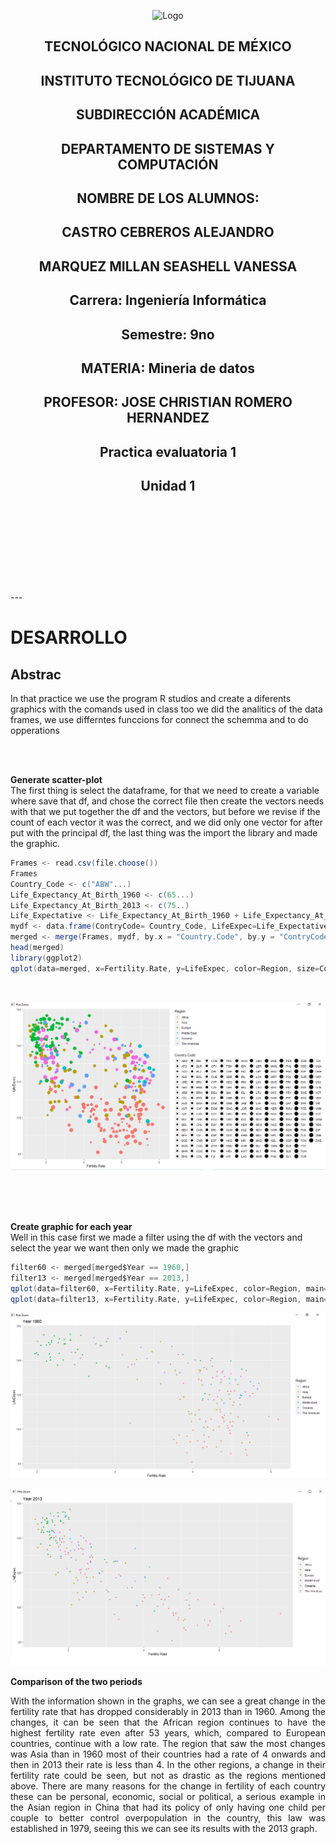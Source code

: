 <p align="center">
    <img alt="Logo" src="https://www.tijuana.tecnm.mx/wp-content/uploads/2021/08/liston-de-logos-oficiales-educacion-tecnm-FEB-2021.jpg" width=850 height=250>
</p>

<H2><p align="Center">TECNOLÓGICO NACIONAL DE MÉXICO</p></H2>

<H2><p align="Center">INSTITUTO TECNOLÓGICO DE TIJUANA</p></H2>

<H2><p align="Center">SUBDIRECCIÓN ACADÉMICA</p></H2>

<H2><p align="Center">DEPARTAMENTO DE SISTEMAS Y COMPUTACIÓN</p></H2>

<H2><p align="Center">NOMBRE DE LOS ALUMNOS: </p></H2>

<H2><p align="Center">CASTRO CEBREROS ALEJANDRO</p></H2>

<H2><p align="Center">MARQUEZ MILLAN SEASHELL VANESSA</p></H2>

<H2><p align="Center">Carrera: Ingeniería Informática</p></H2>

<H2><p align="Center">Semestre: 9no </p></H2>

<H2><p align="Center">MATERIA: Mineria de datos</p></H2>

<H2><p align="Center">PROFESOR: JOSE CHRISTIAN ROMERO HERNANDEZ</p></H2>

<H2><p align="Center">Practica evaluatoria 1</p></H2>

<H2><p align="Center">Unidad 1</p></H2>

<br>
<br>
<br>
<br>
<br>
<br>
<br>
<br>
---

# DESARROLLO <br>
## Abstrac

In that practice we use the program R studios and create a diferents graphics with the comands used in class too we did the analitics of the data frames, we use differntes funccions for connect the schemma and to do opperations 

<br><br>

**Generate scatter-plot**<br>
The first thing is select the dataframe, for that we need to create a variable where save that df, and chose the correct file then create the vectors needs with that we put together the df and the vectors, but before we revise if the count of each vector it was the correct, and we did only one vector for after put with the principal df, the last thing was the import the library and made the graphic.
<br>
```scala
Frames <- read.csv(file.choose())
Frames
Country_Code <- c("ABW"...)
Life_Expectancy_At_Birth_1960 <- c(65...)
Life_Expectancy_At_Birth_2013 <- c(75..)
Life_Expectative <- Life_Expectancy_At_Birth_1960 + Life_Expectancy_At_Birth_2013
mydf <- data.frame(ContryCode= Country_Code, LifeExpec=Life_Expectative )
merged <- merge(Frames, mydf, by.x = "Country.Code", by.y = "ContryCode")
head(merged)
library(ggplot2)
qplot(data=merged, x=Fertility.Rate, y=LifeExpec, color=Region, size=Country.Code) 

```
<br>

<p align="center">
    <img alt="Logo" src="./../Media/Evidence1.png" >
</p>
<br><br><br>

**Create graphic for each year**<br>
Well in this case first we made a filter using the df with the vectors and select the year we want then only we made the graphic <br>

```scala
filter60 <- merged[merged$Year == 1960,]
filter13 <- merged[merged$Year == 2013,]
qplot(data=filter60, x=Fertility.Rate, y=LifeExpec, color=Region, main="Year 1960")
qplot(data=filter13, x=Fertility.Rate, y=LifeExpec, color=Region, main="Year 2013")
```
<p align="center">
    <img alt="Logo" src="./../Media/Evidence1960.png" >
</p>
<p align="center">
    <img alt="Logo" src="./../Media/Evidence2013.png" >
</p>


**Comparison of the two periods**
<div align="Justify">
With the information shown in the graphs, we can see a great change in the fertility rate that has dropped considerably in 2013 than in 1960. Among the changes, it can be seen that the African region continues to have the highest fertility rate even after 53 years, which, compared to European countries, continue with a low rate. The region that saw the most changes was Asia than in 1960 most of their countries had a rate of 4 onwards and then in 2013 their rate is less than 4. In the other regions, a change in their fertility rate could be seen, but not as drastic as the regions mentioned above. There are many reasons for the change in fertility of each country these can be personal, economic, social or political, a serious example in the Asian region in China that had its policy of only having one child per couple to better control overpopulation in the country, this law was established in 1979, seeing this we can see its results with the 2013 graph.
</div>
